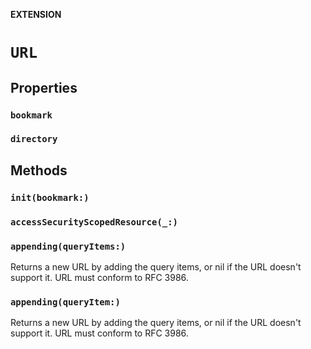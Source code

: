 **EXTENSION**

# `URL`

## Properties
### `bookmark`

### `directory`

## Methods
### `init(bookmark:)`

### `accessSecurityScopedResource(_:)`

### `appending(queryItems:)`

Returns a new URL by adding the query items, or nil if the URL doesn't support it.
URL must conform to RFC 3986.

### `appending(queryItem:)`

Returns a new URL by adding the query items, or nil if the URL doesn't support it.
URL must conform to RFC 3986.
